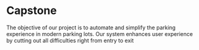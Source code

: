 # Capstone
The objective of our project is to automate and simplify the parking experience in modern parking lots. Our system enhances user experience by cutting out all difficulties right from entry to exit
